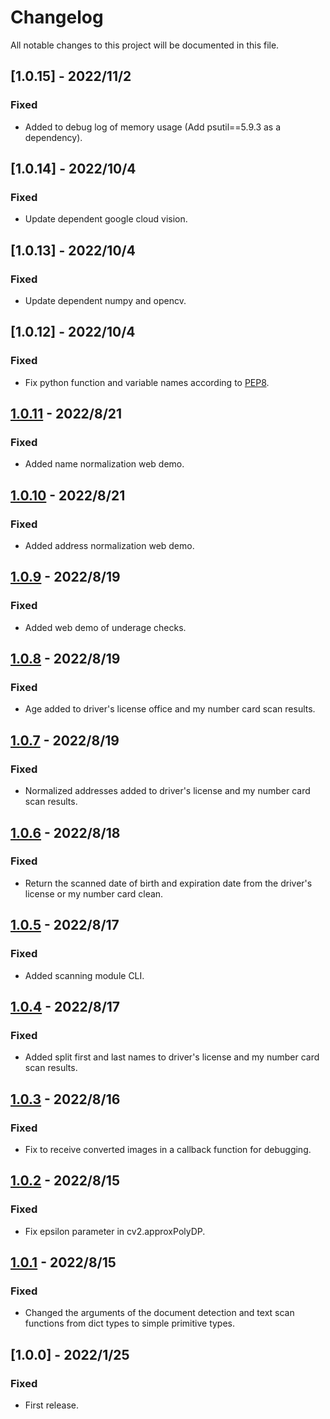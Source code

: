 # Changelog
All notable changes to this project will be documented in this file.

## [1.0.15] - 2022/11/2
### Fixed
- Added to debug log of memory usage (Add psutil==5.9.3 as a dependency).

## [1.0.14] - 2022/10/4
### Fixed
- Update dependent google cloud vision.

## [1.0.13] - 2022/10/4
### Fixed
- Update dependent numpy and opencv.

## [1.0.12] - 2022/10/4
### Fixed
- Fix python function and variable names according to [PEP8](https://pep8.org/).

## [1.0.11] - 2022/8/21
### Fixed
- Added name normalization web demo.

## [1.0.10] - 2022/8/21
### Fixed
- Added address normalization web demo.

## [1.0.9] - 2022/8/19
### Fixed
- Added web demo of underage checks.

## [1.0.8] - 2022/8/19
### Fixed
- Age added to driver's license office and my number card scan results.

## [1.0.7] - 2022/8/19
### Fixed
- Normalized addresses added to driver's license and my number card scan results.

## [1.0.6] - 2022/8/18
### Fixed
- Return the scanned date of birth and expiration date from the driver's license or my number card clean.

## [1.0.5] - 2022/8/17
### Fixed
- Added scanning module CLI.

## [1.0.4] - 2022/8/17
### Fixed
- Added split first and last names to driver's license and my number card scan results.

## [1.0.3] - 2022/8/16
### Fixed
- Fix to receive converted images in a callback function for debugging.

## [1.0.2] - 2022/8/15
### Fixed
- Fix epsilon parameter in cv2.approxPolyDP.

## [1.0.1] - 2022/8/15
### Fixed
- Changed the arguments of the document detection and text scan functions from dict types to simple primitive types.

## [1.0.0] - 2022/1/25
### Fixed
- First release.

[1.0.1]: https://github.com/takuya-motoshima/document-scanner/compare/v1.0.0...v1.0.1
[1.0.2]: https://github.com/takuya-motoshima/document-scanner/compare/v1.0.1...v1.0.2
[1.0.3]: https://github.com/takuya-motoshima/document-scanner/compare/v1.0.2...v1.0.3
[1.0.4]: https://github.com/takuya-motoshima/document-scanner/compare/v1.0.3...v1.0.4
[1.0.5]: https://github.com/takuya-motoshima/document-scanner/compare/v1.0.4...v1.0.5
[1.0.6]: https://github.com/takuya-motoshima/document-scanner/compare/v1.0.5...v1.0.6
[1.0.7]: https://github.com/takuya-motoshima/document-scanner/compare/v1.0.6...v1.0.7
[1.0.8]: https://github.com/takuya-motoshima/document-scanner/compare/v1.0.7...v1.0.8
[1.0.9]: https://github.com/takuya-motoshima/document-scanner/compare/v1.0.8...v1.0.9
[1.0.10]: https://github.com/takuya-motoshima/document-scanner/compare/v1.0.9...v1.0.10
[1.0.11]: https://github.com/takuya-motoshima/document-scanner/compare/v1.0.10...v1.0.11